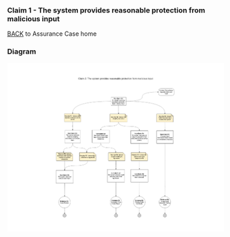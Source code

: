 
### Claim 1 - The system provides reasonable protection from malicious input
[BACK](https://github.com/DoctorEww/software-assurance/blob/main/AssuranceCases.md) to Assurance Case home
### Diagram
![](https://github.com/DoctorEww/software-assurance/blob/main/AssuranceCase/MaliciousInput/MaliciousInput.jpg)
